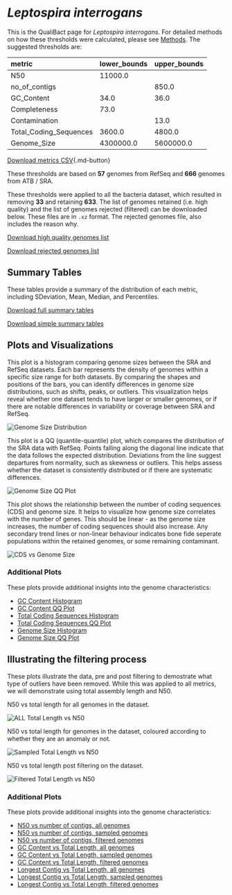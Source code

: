 # *Leptospira interrogans*

This is the QualiBact page for *Leptospira interrogans*. For detailed methods on how these thresholds were calculated, please see [Methods](../../methods.md).
The suggested thresholds are: 

| metric                 | lower_bounds   | upper_bounds   |
|:-----------------------|:---------------|:---------------|
| N50                    | 11000.0        |                |
| no_of_contigs          |                | 850.0          |
| GC_Content             | 34.0           | 36.0           |
| Completeness           | 73.0           |                |
| Contamination          |                | 13.0           |
| Total_Coding_Sequences | 3600.0         | 4800.0         |
| Genome_Size            | 4300000.0      | 5600000.0      |

[Download metrics CSV](Leptospira_interrogans_metrics.csv){.md-button}


These thresholds are based on **57** genomes from RefSeq and **666** genomes from ATB / SRA.

These thresholds were applied to all the bacteria dataset, which resulted in removing **33** and retaining **633**.
The list of genomes retained (i.e. high quality) and the list of genomes rejected (filtered) can be downloaded below. These files are in `.xz` format. The rejected genomes file, also includes the reason why.

[Download high quality genomes list](Leptospira_interrogans_high_quality_genomes.csv.xz)


[Download rejected genomes list](Leptospira_interrogans_filtered_out_genomes.csv.xz)



## Summary Tables
These tables provide a summary of the distribution of each metric, including SDeviation, Mean, Median, and Percentiles.

[Download full summary tables](summary.csv)

[Download simple summary tables](selected_summary.csv)

## Plots and Visualizations

This plot is a histogram comparing genome sizes between the SRA and RefSeq datasets. Each bar represents the density of genomes within a specific size range for both datasets. By comparing the shapes and positions of the bars, you can identify differences in genome size distributions, such as shifts, peaks, or outliers. This visualization helps reveal whether one dataset tends to have larger or smaller genomes, or if there are notable differences in variability or coverage between SRA and RefSeq.

![Genome Size Distribution](Genome_Size_refseq_histogram_kde.png)

This plot is a QQ (quantile-quantile) plot, which compares the distribution of the SRA data with RefSeq. Points falling along the diagonal line indicate that the data follows the expected distribution. Deviations from the line suggest departures from normality, such as skewness or outliers. This helps assess whether the dataset is consistently distributed or if there are systematic differences.

![Genome Size QQ Plot](Genome_Size_refseq_qqplot.png)

This plot shows the relationship between the number of coding sequences (CDS) and genome size. It helps to visualize how genome size correlates with the number of genes. This should be linear - as the genome size increases, the number of coding sequences should also increase. Any secondary trend lines or non-linear behaviour indicates bone fide seperate populations within the retained genomes, or some remaining contaminant. 

![CDS vs Genome Size](Leptospira_interrogans_CDS_vs_Genome_Size.png)

### Additional Plots

These plots provide additional insights into the genome characteristics:

- [GC Content Histogram](GC_Content_refseq_histogram_kde.png)
- [GC Content QQ Plot](GC_Content_refseq_qqplot.png)
- [Total Coding Sequences Histogram](Total_Coding_Sequences_refseq_histogram_kde.png)
- [Total Coding Sequences QQ Plot](Total_Coding_Sequences_refseq_qqplot.png)
- [Genome Size Histogram](Genome_Size_refseq_histogram_kde.png)
- [Genome Size QQ Plot](Genome_Size_refseq_qqplot.png)
## Illustrating the filtering process
These plots illustrate the data, pre and post filtering to demostrate what type of outliers have been removed. While this was applied to all metrics, we will demonstrate using total assembly length and N50.

N50 vs total length for all genomes in the dataset.

![ALL Total Length vs N50](Leptospira_interrogans_all_total_length_N50.png)

N50 vs total length for genomes in the dataset, coloured according to whether they are an anomaly or not.

![Sampled Total Length vs N50](Leptospira_interrogans_sample_total_length_N50.png)

N50 vs total length post filtering on the dataset.

![Filtered Total Length vs N50](Leptospira_interrogans_filt_total_length_N50.png)

### Additional Plots

These plots provide additional insights into the genome characteristics:

- [N50 vs number of contigs, all genomes](Leptospira_interrogans_all_N50_number.png)
- [N50 vs number of contigs, sampled genomes](Leptospira_interrogans_sample_N50_number.png)
- [N50 vs number of contigs, filtered genomes](Leptospira_interrogans_filt_N50_number.png)
- [GC Content vs Total Length, all genomes](Leptospira_interrogans_all_total_length_GC_Content.png)
- [GC Content vs Total Length, sampled genomes](Leptospira_interrogans_sample_total_length_GC_Content.png)
- [GC Content vs Total Length, filtered genomes](Leptospira_interrogans_filt_total_length_GC_Content.png)
- [Longest Contig vs Total Length, all genomes](Leptospira_interrogans_all_total_length_longest.png)
- [Longest Contig vs Total Length, sampled genomes](Leptospira_interrogans_sample_total_length_longest.png)
- [Longest Contig vs Total Length, filtered genomes](Leptospira_interrogans_filt_total_length_longest.png)

